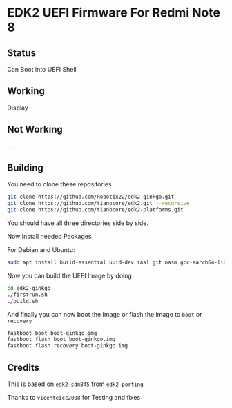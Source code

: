 # EDK2 UEFI Firmware For Redmi Note 8

## Status

Can Boot into UEFI Shell

## Working

Display

## Not Working

...

## Building

You need to clone these repositories 

```bash
git clone https://github.com/Robotix22/edk2-ginkgo.git
git clone https://github.com/tianocore/edk2.git --recursive
git clone https://github.com/tianocore/edk2-platforms.git
```
You should have all three directories side by side.

Now Install needed Packages

For Debian and Ubuntu:

```bash
sudo apt install build-essential uuid-dev iasl git nasm gcc-aarch64-linux-gnu mkbootimg python3-distutils gettext
```

Now you can build the UEFI Image by doing

```bash
cd edk2-ginkgo
./firstrun.sh
./build.sh
```

And finally you can now boot the Image or flash the image to `boot` or `recovery`

```bash
fastboot boot boot-ginkgo.img
fastboot flash boot boot-ginkgo.img
fastboot flash recovery boot-ginkgo.img
```

## Credits

This is based on `edk2-sdm845` from `edk2-porting`

Thanks to `vicenteicc2008` for Testing and fixes
